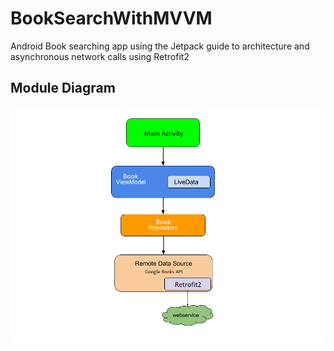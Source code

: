 # BookSearchWithMVVM
Android Book searching app using the Jetpack guide to architecture and asynchronous network calls using Retrofit2

Module Diagram
--------------
![Diagram](bookApp-architecture.png "module diagram")

